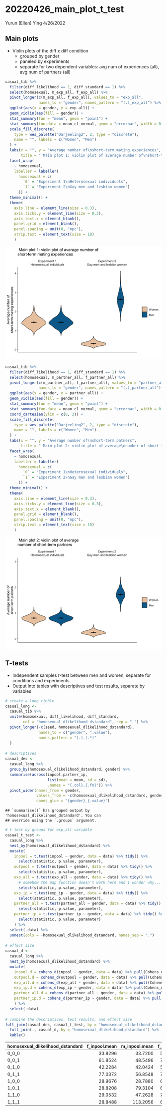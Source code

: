 20220426_main_plot_t\_test
================
Yurun (Ellen) Ying
4/26/2022

## Main plots

-   Violin plots of the diff x diff condition
    -   grouped by gender
    -   paneled by experiments
    -   separate for two dependent variables: avg num of experiences
        (all), avg num of partners (all)

``` r
casual_tib %>% 
  filter(diff_likelihood == 1, diff_standard == 1) %>% 
  select(homosexual, m_exp_all, f_exp_all) %>% 
  pivot_longer(c(m_exp_all, f_exp_all), values_to = "exp_all",
               names_to = "gender", names_pattern = "(.)_exp_all") %>% 
  ggplot(aes(x = gender, y = exp_all)) +
  geom_violin(aes(fill = gender)) +
  stat_summary(fun = "mean", geom = "point") +
  stat_summary(fun.data = mean_cl_normal, geom = "errorbar", width = 0.2) +
  scale_fill_discrete(
    type = wes_palette("Darjeeling2", 2, type = "discrete"),
    name = "", labels = c("Women", "Men")
  ) +
  labs(x = "", y = "Average number of\nshort-term mating experiences",
       title = " Main plot 1: violin plot of average number of\nshort-term mating experiences") +
  facet_wrap(
    ~ homosexual,
    labeller = labeller(
      homosexual = c(
        `0` = "Experiment 1\nHeterosexual individuals",
        `1` = "Experiment 2\nGay men and lesbian women")
      )) +
  theme_minimal() +
  theme(
    axis.line = element_line(size = 0.3),
    axis.ticks.y = element_line(size = 0.3),
    axis.text.x = element_blank(),
    panel.grid = element_blank(),
    panel.spacing = unit(0, "npc"),
    strip.text = element_text(size = 10)
    )
```

![](20220426_main_plot_t_test_files/figure-gfm/violin_exp-1.png)<!-- -->

``` r
casual_tib %>% 
  filter(diff_likelihood == 1, diff_standard == 1) %>% 
  select(homosexual, m_partner_all, f_partner_all) %>% 
  pivot_longer(c(m_partner_all, f_partner_all), values_to = "partner_all",
               names_to = "gender", names_pattern = "(.)_partner_all") %>% 
  ggplot(aes(x = gender, y = partner_all)) +
  geom_violin(aes(fill = gender)) +
  stat_summary(fun = "mean", geom = "point") +
  stat_summary(fun.data = mean_cl_normal, geom = "errorbar", width = 0.2) +
  coord_cartesian(ylim = c(0, 3)) +
  scale_fill_discrete(
    type = wes_palette("Darjeeling2", 2, type = "discrete"),
    name = "", labels = c("Women", "Men")
  ) +
  labs(x = "", y = "Average number of\nshort-term patners",
       title = " Main plot 2: violin plot of average\nnumber of short-term partners") +
  facet_wrap(
    ~ homosexual,
    labeller = labeller(
      homosexual = c(
        `0` = "Experiment 1\nHeterosexual individuals",
        `1` = "Experiment 2\nGay men and lesbian women")
      )) +
  theme_minimal() +
  theme(
    axis.line = element_line(size = 0.3),
    axis.ticks.y = element_line(size = 0.3),
    axis.text.x = element_blank(),
    panel.grid = element_blank(),
    panel.spacing = unit(0, "npc"),
    strip.text = element_text(size = 10)
    )
```

![](20220426_main_plot_t_test_files/figure-gfm/violin_partner-1.png)<!-- -->

## T-tests

-   Independent samples *t*-test between men and women, separate for
    conditions and experiments
-   Output into tables with descriptives and test results, separate by
    variables

``` r
# create a long tibble
casual_long <- 
  casual_tib %>%
  unite(homosexual, diff_likelihood, diff_standard,
        col = "homosexual_dlikelihood_dstandard", sep = "_") %>% 
  pivot_longer(-c(seed, homosexual_dlikelihood_dstandard), 
               names_to = c("gender", ".value"), 
               names_pattern = "(.)_(.*)"
  )

# descriptives
casual_des <- 
  casual_long %>% 
  group_by(homosexual_dlikelihood_dstandard, gender) %>% 
  summarise(across(inpool:partner_ip, 
                   list(mean = mean, sd = sd),
                   .names = "{.col}.{.fn}")) %>% 
  pivot_wider(names_from = gender, 
              values_from = -c(homosexual_dlikelihood_dstandard, gender),
              names_glue = "{gender}_{.value}")
```

    ## `summarise()` has grouped output by 'homosexual_dlikelihood_dstandard'. You can
    ## override using the `.groups` argument.

``` r
# t test by groups for exp_all variable
casual_t_test <- 
  casual_long %>% 
  nest_by(homosexual_dlikelihood_dstandard) %>% 
  mutate(
    inpool = t.test(inpool ~ gender, data = data) %>% tidy() %>% 
      select(statistic, p.value, parameter),
    outpool = t.test(outpool ~ gender, data = data) %>% tidy() %>% 
      select(statistic, p.value, parameter),
    exp_all = t.test(exp_all ~ gender, data = data) %>% tidy() %>% 
      # somehow the map function doesn't work here and I wonder why...
      select(statistic, p.value, parameter),
    exp_ip = t.test(exp_ip ~ gender, data = data) %>% tidy() %>% 
      select(statistic, p.value, parameter),
    partner_all = t.test(partner_all ~ gender, data = data) %>% tidy() %>% 
      select(statistic, p.value, parameter),
    partner_ip = t.test(partner_ip ~ gender, data = data) %>% tidy() %>% 
      select(statistic, p.value, parameter)
    ) %>% 
  select(-data) %>% 
  unnest(cols = -homosexual_dlikelihood_dstandard, names_sep = ".")

# effect size
casual_d <- 
  casual_long %>% 
  nest_by(homosexual_dlikelihood_dstandard) %>% 
  mutate(
    inpool.d = cohens_d(inpool ~ gender, data = data) %>% pull(Cohens_d),
    outpool.d = cohens_d(outpool ~ gender, data = data) %>% pull(Cohens_d),
    exp_all.d = cohens_d(exp_all ~ gender, data = data) %>% pull(Cohens_d),
    exp_ip.d = cohens_d(exp_ip ~ gender, data = data) %>% pull(Cohens_d),
    partner_all.d = cohens_d(partner_all ~ gender, data = data) %>% pull(Cohens_d),
    partner_ip.d = cohens_d(partner_ip ~ gender, data = data) %>% pull(Cohens_d)
    ) %>% 
  select(-data)

# combine the descriptives, test results, and effect size
full_join(casual_des, casual_t_test, by = "homosexual_dlikelihood_dstandard") %>% 
  full_join(., casual_d, by = "homosexual_dlikelihood_dstandard") %>% 
  kable()
```

| homosexual_dlikelihood_dstandard | f_inpool.mean | m_inpool.mean | f_inpool.sd | m_inpool.sd | f_outpool.mean | m_outpool.mean | f_outpool.sd | m_outpool.sd | f_exp_all.mean | m_exp_all.mean | f_exp_all.sd | m_exp_all.sd | f_exp_ip.mean | m_exp_ip.mean | f_exp_ip.sd | m_exp_ip.sd | f_partner_all.mean | m_partner_all.mean | f_partner_all.sd | m_partner_all.sd | f_partner_ip.mean | m_partner_ip.mean | f_partner_ip.sd | m_partner_ip.sd | inpool.statistic | inpool.p.value | inpool.parameter | outpool.statistic | outpool.p.value | outpool.parameter | exp_all.statistic | exp_all.p.value | exp_all.parameter | exp_ip.statistic | exp_ip.p.value | exp_ip.parameter | partner_all.statistic | partner_all.p.value | partner_all.parameter | partner_ip.statistic | partner_ip.p.value | partner_ip.parameter |    inpool.d |  outpool.d |  exp_all.d |   exp_ip.d | partner_all.d | partner_ip.d |
|:---------------------------------|--------------:|--------------:|------------:|------------:|---------------:|---------------:|-------------:|-------------:|---------------:|---------------:|-------------:|-------------:|--------------:|--------------:|------------:|------------:|-------------------:|-------------------:|-----------------:|-----------------:|------------------:|------------------:|----------------:|----------------:|-----------------:|---------------:|-----------------:|------------------:|----------------:|------------------:|------------------:|----------------:|------------------:|-----------------:|---------------:|-----------------:|----------------------:|--------------------:|----------------------:|---------------------:|-------------------:|---------------------:|------------:|-----------:|-----------:|-----------:|--------------:|-------------:|
| 0_0\_0                           |       33.8296 |       33.7200 |    5.548124 |    5.592970 |       116.1704 |       116.2800 |     5.548124 |     5.592970 |      0.4962667 |      0.4962667 |    0.1180591 |    0.1180591 |      2.197034 |      2.207255 |   0.3660900 |   0.3824203 |          0.3131147 |          0.3131147 |        0.0614255 |        0.0614255 |          1.385466 |          1.390618 |       0.1224168 |       0.1245132 |        0.6956074 |      0.4867071 |         4997.676 |        -0.6956074 |       0.4867071 |          4997.676 |          0.000000 |       1.0000000 |          4998.000 |       -0.9653458 |      0.3344184 |         4988.511 |              0.000000 |           1.0000000 |              4998.000 |            -1.475276 |          0.1402014 |             4996.560 |   0.0196747 | -0.0196747 |  0.0000000 | -0.0273041 |     0.0000000 |   -0.0417271 |
| 0_0\_1                           |       61.8524 |       48.5496 |    7.104957 |    5.749014 |        88.1476 |       101.4504 |     7.104957 |     5.749014 |      0.9115040 |      0.9115040 |    0.1587309 |    0.1587309 |      2.208781 |      2.815906 |   0.2780305 |   0.3600298 |          0.5711387 |          0.5711387 |        0.0816486 |        0.0816486 |          1.383136 |          1.764784 |       0.0927250 |       0.1451402 |       72.7759281 |      0.0000000 |         4789.482 |       -72.7759281 |       0.0000000 |          4789.482 |          0.000000 |       1.0000000 |          4998.000 |      -66.7336456 |      0.0000000 |         4697.662 |              0.000000 |           1.0000000 |              4998.000 |          -110.795100 |          0.0000000 |             4247.630 |   2.0584141 | -2.0584141 |  0.0000000 | -1.8875125 |     0.0000000 |   -3.1337587 |
| 0_1\_0                           |       42.2284 |       42.0424 |    5.951740 |    5.859278 |       107.7716 |       107.9576 |     5.951740 |     5.859278 |      0.7844027 |      0.7844027 |    0.1750587 |    0.1750587 |      2.782800 |      2.796560 |   0.4665798 |   0.4812486 |          0.4395600 |          0.4395600 |        0.0770521 |        0.0770521 |          1.558614 |          1.565658 |       0.1361085 |       0.1418986 |        1.1135183 |      0.2655395 |         4996.775 |        -1.1135183 |       0.2655395 |          4996.775 |          0.000000 |       1.0000000 |          4998.000 |       -1.0263639 |      0.3047698 |         4993.219 |              0.000000 |           1.0000000 |              4998.000 |            -1.791431 |          0.0732847 |             4989.351 |   0.0314951 | -0.0314951 |  0.0000000 | -0.0290300 |     0.0000000 |   -0.0506693 |
| 0_1\_1                           |       77.0372 |       56.8548 |    7.534038 |    5.989262 |        72.9628 |        93.1452 |     7.534038 |     5.989262 |      1.4328960 |      1.4328960 |    0.2446285 |    0.2446285 |      2.785322 |      3.778855 |   0.3548921 |   0.4952783 |          0.8029573 |          0.8029573 |        0.1088504 |        0.1088504 |          1.560579 |          2.117703 |       0.1117483 |       0.1719169 |      104.8479591 |      0.0000000 |         4756.111 |      -104.8479591 |       0.0000000 |          4756.111 |          0.000000 |       1.0000000 |          4998.000 |      -81.5304136 |      0.0000000 |         4529.822 |              0.000000 |           1.0000000 |              4998.000 |          -135.854578 |          0.0000000 |             4290.857 |   2.9655481 | -2.9655481 |  0.0000000 | -2.3060283 |     0.0000000 |   -3.8425477 |
| 1_0\_0                           |       28.9676 |       28.7880 |    6.942005 |    7.095181 |       121.0324 |       121.2120 |     6.942005 |     7.095181 |      0.3203840 |      0.3167040 |    0.1029041 |    0.1035050 |      1.645982 |      1.637235 |   0.2922699 |   0.2913901 |          0.2498987 |          0.2474187 |        0.0716867 |        0.0729659 |          1.283332 |          1.278045 |       0.1272052 |       0.1270302 |        0.9046601 |      0.3656891 |         4995.621 |        -0.9046601 |       0.3656891 |          4995.621 |          1.260672 |       0.2074859 |          4997.831 |        1.0597411 |      0.2893136 |         4997.955 |              1.212254 |           0.2254727 |              4996.437 |             1.470416 |          0.1415121 |             4997.991 |   0.0255877 | -0.0255877 |  0.0356572 |  0.0299740 |     0.0342877 |    0.0415896 |
| 1_0\_1                           |       28.8208 |       79.3104 |    6.999677 |    8.355236 |       121.1792 |        70.6896 |     6.999677 |     8.355236 |      0.3152107 |      1.0493760 |    0.1024196 |    0.1759911 |      1.626778 |      1.978986 |   0.2978122 |   0.2132485 |          0.2471147 |          0.8200693 |        0.0719928 |        0.1203031 |          1.275365 |          1.546804 |       0.1268487 |       0.1115161 |     -231.6080936 |      0.0000000 |         4849.158 |       231.6080936 |       0.0000000 |          4849.158 |       -180.274948 |       0.0000000 |          4017.526 |      -48.0779529 |      0.0000000 |         4528.167 |           -204.336012 |           0.0000000 |              4085.411 |           -80.355896 |          0.0000000 |             4917.287 |  -6.5508661 |  6.5508661 | -5.0989455 | -1.3598499 |    -5.7794952 |   -2.2728079 |
| 1_1\_0                           |       29.0532 |       47.2628 |    7.137307 |    8.306849 |       120.9468 |       102.7372 |     7.137307 |     8.306849 |      0.3202560 |      0.7960213 |    0.1031848 |    0.2299144 |      1.640773 |      2.504022 |   0.2866779 |   0.4762827 |          0.2500960 |          0.5189813 |        0.0733687 |        0.1266930 |          1.280185 |          1.632979 |       0.1269182 |       0.1811387 |      -83.1341664 |      0.0000000 |         4887.171 |        83.1341664 |       0.0000000 |          4887.171 |        -94.395098 |       0.0000000 |          3466.441 |      -77.6437263 |      0.0000000 |         4099.642 |            -91.830047 |           0.0000000 |              4005.693 |           -79.753766 |          0.0000000 |             4476.166 |  -2.3513893 |  2.3513893 | -2.6698966 | -2.1960962 |    -2.5973460 |   -2.2557771 |
| 1_1\_1                           |       28.8488 |      113.2056 |    6.940000 |    6.901129 |       121.1512 |        36.7944 |     6.940000 |     6.901129 |      0.3169280 |      2.6281867 |    0.1006094 |    0.3694800 |      1.636481 |      3.476271 |   0.2892771 |   0.3908389 |          0.2479787 |          1.7188693 |        0.0716732 |        0.1927126 |          1.278857 |          2.273679 |       0.1245237 |       0.1702069 |     -430.9549435 |      0.0000000 |         4997.842 |       430.9549435 |       0.0000000 |          4997.842 |       -301.783672 |       0.0000000 |          2867.562 |     -189.1826232 |      0.0000000 |         4604.970 |           -357.690744 |           0.0000000 |              3177.358 |          -235.857634 |          0.0000000 |             4578.417 | -12.1892465 | 12.1892465 | -8.5357312 | -5.3508926 |   -10.1170220 |   -6.6710613 |
